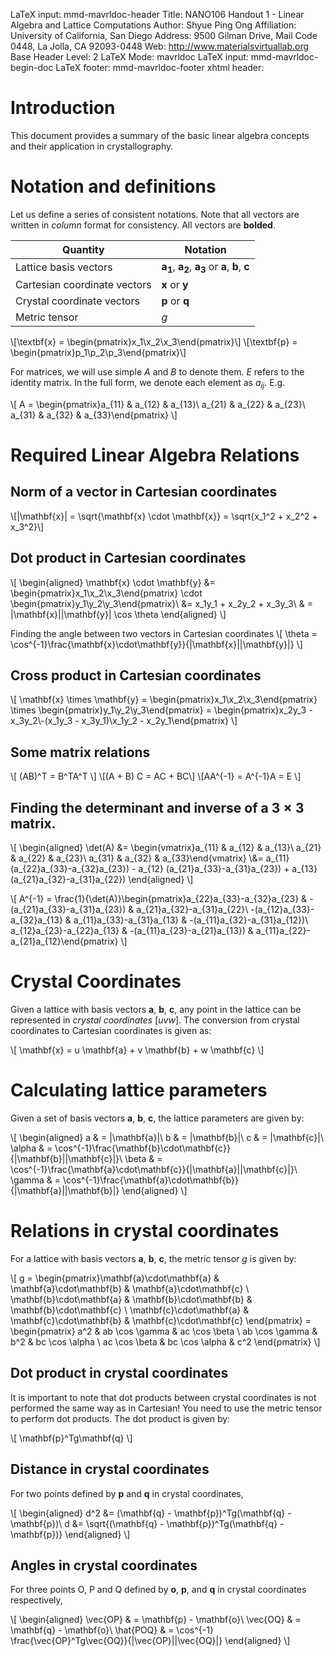 LaTeX input:        mmd-mavrldoc-header
Title:              NANO106 Handout 1 - Linear Algebra and Lattice Computations
Author:             Shyue Ping Ong
Affiliation:        University of California, San Diego
Address:            9500 Gilman Drive, Mail Code 0448, La Jolla, CA 92093-0448
Web:                http://www.materialsvirtuallab.org
Base Header Level:  2
LaTeX Mode:         mavrldoc
LaTeX input:        mmd-mavrldoc-begin-doc
LaTeX footer:       mmd-mavrldoc-footer
xhtml header:       <script type="text/javascript" src="https://cdn.mathjax.org/mathjax/latest/MathJax.js?config=TeX-AMS-MML_HTMLorMML"></script>


# Introduction

This document provides a summary of the basic linear algebra concepts and their application in crystallography.

# Notation and definitions

Let us define a series of consistent notations. Note that all vectors are
written in *column* format for consistency. All vectors are **bolded**.

| Quantity | Notation |
| -------- | -------- |
| Lattice basis vectors | $\mathbf{a_1}$, $\mathbf{a_2}$, $\mathbf{a_3}$ or $\mathbf{a}$, $\mathbf{b}$, $\mathbf{c}$ |
| Cartesian coordinate vectors | $\mathbf{x}$ or $\mathbf{y}$ |
| Crystal coordinate vectors | $\mathbf{p}$ or $\mathbf{q}$ |
| Metric tensor | $g$ |

\\[\textbf{x} = \begin{pmatrix}x_1\\x_2\\x_3\end{pmatrix}\\]
\\[\textbf{p} = \begin{pmatrix}p_1\\p_2\\p_3\end{pmatrix}\\]

For matrices, we will use simple $A$ and $B$ to denote them. $E$ refers to the
identity matrix. In the full form, we denote each element as $a_{ij}$. E.g.

\\[ A = \begin{pmatrix}a_{11} & a_{12} & a_{13}\\ a_{21} & a_{22} & a_{23}\\ a_{31} & a_{32} & a_{33}\end{pmatrix}
\\]

# Required Linear Algebra Relations

## Norm of a vector in Cartesian coordinates

\\[|\mathbf{x}| = \sqrt{\mathbf{x} \cdot \mathbf{x}} = \sqrt{x_1^2 + x_2^2 + x_3^2}\\]

## Dot product in Cartesian coordinates

\\[
\begin{aligned}
\mathbf{x} \cdot \mathbf{y} &= \begin{pmatrix}x_1\\x_2\\x_3\end{pmatrix} \cdot \begin{pmatrix}y_1\\y_2\\y_3\end{pmatrix}\\
&= x_1y_1 + x_2y_2 + x_3y_3\\
& = |\mathbf{x}||\mathbf{y}| \cos \theta
\end{aligned}
\\]

Finding the angle between two vectors in Cartesian coordinates
\\[
\theta = \cos^{-1}\frac{\mathbf{x}\cdot\mathbf{y}}{|\mathbf{x}||\mathbf{y}|}
\\]

## Cross product in Cartesian coordinates

\\[ \mathbf{x} \times \mathbf{y} = \begin{pmatrix}x_1\\x_2\\x_3\end{pmatrix} \times \begin{pmatrix}y_1\\y_2\\y_3\end{pmatrix} = \begin{pmatrix}x_2y_3 - x_3y_2\\-(x_1y_3 - x_3y_1)\\x_1y_2 - x_2y_1\end{pmatrix}
\\]

## Some matrix relations

\\[ (AB)^T = B^TA^T \\]
\\[(A + B) C = AC + BC\\]
\\[AA^{-1} = A^{-1}A = E \\]

## Finding the determinant and inverse of a $3 \times 3$ matrix.

\\[
\begin{aligned}
\det(A) &= \begin{vmatrix}a_{11} & a_{12} & a_{13}\\ a_{21} & a_{22} & a_{23}\\ a_{31} & a_{32} & a_{33}\end{vmatrix}
\\&= a_{11} (a_{22}a_{33}-a_{32}a_{23}) -
a_{12} (a_{21}a_{33}-a_{31}a_{23}) + a_{13} (a_{21}a_{32}-a_{31}a_{22})
\end{aligned}
\\]

\\[
A^{-1} = \frac{1}{\det(A)}\begin{pmatrix}a_{22}a_{33}-a_{32}a_{23} & -(a_{21}a_{33}-a_{31}a_{23}) & a_{21}a_{32}-a_{31}a_{22}\\ -(a_{12}a_{33}-a_{32}a_{13} & a_{11}a_{33}-a_{31}a_{13} & -(a_{11}a_{32}-a_{31}a_{12})\\ a_{12}a_{23}-a_{22}a_{13} & -(a_{11}a_{23}-a_{21}a_{13}) & a_{11}a_{22}-a_{21}a_{12}\end{pmatrix}
\\]

# Crystal Coordinates

Given a lattice with basis vectors $\mathbf{a}$, $\mathbf{b}$, $\mathbf{c}$,
any point in the lattice can be represented in *crystal coordinates* $[uvw]$.
The conversion from crystal coordinates to Cartesian coordinates is given as:

\\[
\mathbf{x} = u \mathbf{a} + v \mathbf{b} + w \mathbf{c}
\\]

# Calculating lattice parameters

Given a set of basis vectors $\mathbf{a}$, $\mathbf{b}$, $\mathbf{c}$, the lattice parameters are given by:

\\[
\begin{aligned}
a & = |\mathbf{a}|\\
b & = |\mathbf{b}|\\
c & = |\mathbf{c}|\\
\alpha & = \cos^{-1}\frac{\mathbf{b}\cdot\mathbf{c}}{|\mathbf{b}||\mathbf{c}|}\\
\beta & = \cos^{-1}\frac{\mathbf{a}\cdot\mathbf{c}}{|\mathbf{a}||\mathbf{c}|}\\
\gamma & = \cos^{-1}\frac{\mathbf{a}\cdot\mathbf{b}}{|\mathbf{a}||\mathbf{b}|}
\end{aligned}
\\]

# Relations in crystal coordinates

For a lattice with basis vectors $\mathbf{a}$, $\mathbf{b}$, $\mathbf{c}$, the
metric tensor $g$ is given by:

\\[
g = \begin{pmatrix}\mathbf{a}\cdot\mathbf{a} & \mathbf{a}\cdot\mathbf{b}  & \mathbf{a}\cdot\mathbf{c} \\ \mathbf{b}\cdot\mathbf{a} & \mathbf{b}\cdot\mathbf{b} & \mathbf{b}\cdot\mathbf{c} \\ \mathbf{c}\cdot\mathbf{a}  & \mathbf{c}\cdot\mathbf{b}  & \mathbf{c}\cdot\mathbf{c} \end{pmatrix} =
\begin{pmatrix} a^2 & ab \cos \gamma  &  ac \cos \beta \\  ab \cos \gamma &  b^2 &  bc \cos \alpha \\  ac \cos \beta  &  bc \cos \alpha  &  c^2 \end{pmatrix}
\\]

## Dot product in crystal coordinates

It is important to note that dot products between crystal coordinates is not
performed the same way as in Cartesian! You need to use the metric tensor to
perform dot products. The dot product is given by:

\\[
\mathbf{p}^Tg\mathbf{q}
\\]

## Distance in crystal coordinates

For two points defined by $\mathbf{p}$ and $\mathbf{q}$ in crystal coordinates,

\\[
\begin{aligned}
d^2 &= (\mathbf{q} - \mathbf{p})^Tg(\mathbf{q} - \mathbf{p})\\
d &= \sqrt{(\mathbf{q} - \mathbf{p})^Tg(\mathbf{q} - \mathbf{p})}
\end{aligned}
\\]

## Angles in crystal coordinates

For three points O, P and Q defined by $\mathbf{o}$, $\mathbf{p}$, and $\mathbf{q}$ in crystal coordinates respectively,

\\[
\begin{aligned}
\vec{OP} & = \mathbf{p} - \mathbf{o}\\
\vec{OQ} & = \mathbf{q} - \mathbf{o}\\
\hat{POQ} & = \cos^{-1} \frac{\vec{OP}^Tg\vec{OQ}}{|\vec{OP}||\vec{OQ}|}
\end{aligned}
\\]

